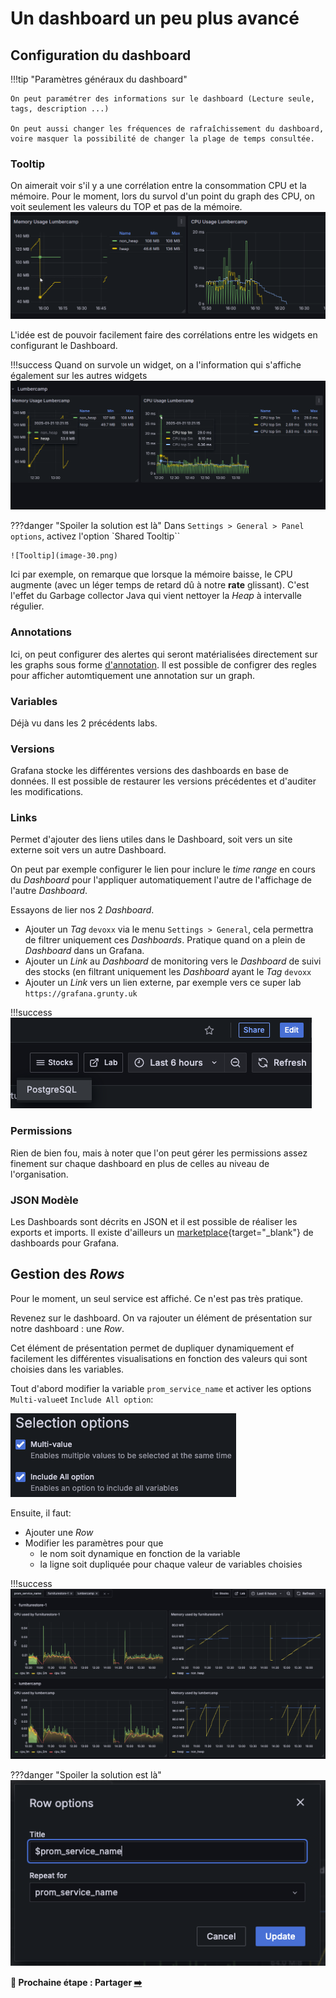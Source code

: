 # Un dashboard un peu plus avancé

## Configuration du dashboard

!!!tip "Paramètres généraux du dashboard"

    On peut paramétrer des informations sur le dashboard (Lecture seule, tags, description ...)

    On peut aussi changer les fréquences de rafraîchissement du dashboard, voire masquer la possibilité de changer la plage de temps consultée.

### Tooltip

On aimerait voir s'il y a une corrélation entre la consommation CPU et la mémoire. Pour le moment, lors du survol d'un point du graph des CPU, on voit seulement les valeurs du TOP et pas de la mémoire.
![Single Tooltip](image-11.png)

L'idée est de pouvoir facilement faire des corrélations entre les widgets en configurant le Dashboard.

!!!success
    Quand on survole un widget, on a l'information qui s'affiche également sur les autres widgets
    ![Shared Tooltip](image-10.png)

???danger "Spoiler la solution est là"
    Dans `Settings > General > Panel options`, activez l'option `Shared Tooltip``

    ![Tooltip](image-30.png)

Ici par exemple, on remarque que lorsque la mémoire baisse, le CPU augmente (avec un léger temps de retard dû à notre **rate** glissant). C'est l'effet du Garbage collector Java qui vient nettoyer la *Heap* à intervalle régulier.

### Annotations

Ici, on peut configurer des alertes qui seront matérialisées directement sur les graphs sous forme [d'annotation](https://grafana.com/docs/grafana/latest/dashboards/build-dashboards/annotate-visualizations/). Il est possible de configrer des regles pour afficher automtiquement une annotation sur un graph.

### Variables

Déjà vu dans les 2 précédents labs.

### Versions

Grafana stocke les différentes versions des dashboards en base de données. Il est possible de restaurer les versions précédentes et d'auditer les modifications.

### Links

Permet d'ajouter des liens utiles dans le Dashboard, soit vers un site externe soit vers un autre Dashboard.

On peut par exemple configurer le lien pour inclure le *time range* en cours du *Dashboard* pour l'appliquer automatiquement l'autre de l'affichage de l'autre *Dashboard*.

Essayons de lier nos 2 *Dashboard*.

* Ajouter un *Tag* `devoxx` via le menu `Settings > General`, cela permettra de filtrer uniquement ces *Dashboards*. Pratique quand on a plein de *Dashboard* dans un Grafana.
* Ajouter un *Link* au *Dashboard* de monitoring vers le *Dashboard* de suivi des stocks (en filtrant uniquement les *Dashboard* ayant le *Tag* `devoxx`
* Ajouter un *Link* vers un lien externe, par exemple vers ce super lab `https://grafana.grunty.uk`

!!!success
    ![Links](image-31.png)

### Permissions

Rien de bien fou, mais à noter que l'on peut gérer les permissions assez finement sur chaque dashboard en plus de celles au niveau de l'organisation.

### JSON Modèle

Les Dashboards sont décrits en JSON et il est possible de réaliser les exports et imports. Il existe d'ailleurs un [marketplace](https://grafana.com/grafana/dashboards/){target="_blank"} de dashboards pour Grafana.

## Gestion des *Rows*

Pour le moment, un seul service est affiché. Ce n'est pas très pratique.

Revenez sur le dashboard. On va rajouter un élément de présentation sur notre dashboard : une *Row*.

Cet élément de présentation permet de dupliquer dynamiquement ef facilement les différentes visualisations en fonction des valeurs qui sont choisies dans les variables.

Tout d'abord modifier la variable `prom_service_name` et activer les options `Multi-value`et `Include All option`:

![Options](image-32.png)

Ensuite, il faut:

* Ajouter une *Row*
* Modifier les paramètres pour que
    * le nom soit dynamique en fonction de la variable
    * la ligne soit dupliquée pour chaque valeur de variables choisies

!!!success
    ![Rows](image-34.png)

???danger "Spoiler la solution est là"
    ![Row options](image-33.png)

**🛫 Prochaine étape : Partager [➡️](../dashboard-metrics/app_stats.md)**